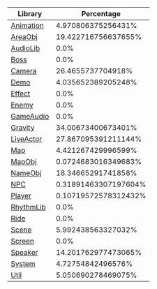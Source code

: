 | Library | Percentage |
| ------------- | ------------- |
| [Animation](https://github.com/shibbo/Petari/blob/master/docs/lib/Animation.md) | 4.970806375256431% |
| [AreaObj](https://github.com/shibbo/Petari/blob/master/docs/lib/AreaObj.md) | 19.422716756637655% |
| [AudioLib](https://github.com/shibbo/Petari/blob/master/docs/lib/AudioLib.md) | 0.0% |
| [Boss](https://github.com/shibbo/Petari/blob/master/docs/lib/Boss.md) | 0.0% |
| [Camera](https://github.com/shibbo/Petari/blob/master/docs/lib/Camera.md) | 26.4655737704918% |
| [Demo](https://github.com/shibbo/Petari/blob/master/docs/lib/Demo.md) | 4.035652389205248% |
| [Effect](https://github.com/shibbo/Petari/blob/master/docs/lib/Effect.md) | 0.0% |
| [Enemy](https://github.com/shibbo/Petari/blob/master/docs/lib/Enemy.md) | 0.0% |
| [GameAudio](https://github.com/shibbo/Petari/blob/master/docs/lib/GameAudio.md) | 0.0% |
| [Gravity](https://github.com/shibbo/Petari/blob/master/docs/lib/Gravity.md) | 34.00673400673401% |
| [LiveActor](https://github.com/shibbo/Petari/blob/master/docs/lib/LiveActor.md) | 27.867095391211144% |
| [Map](https://github.com/shibbo/Petari/blob/master/docs/lib/Map.md) | 4.421267429996599% |
| [MapObj](https://github.com/shibbo/Petari/blob/master/docs/lib/MapObj.md) | 0.0724683016349683% |
| [NameObj](https://github.com/shibbo/Petari/blob/master/docs/lib/NameObj.md) | 18.34665291741858% |
| [NPC](https://github.com/shibbo/Petari/blob/master/docs/lib/NPC.md) | 0.31891463307197604% |
| [Player](https://github.com/shibbo/Petari/blob/master/docs/lib/Player.md) | 0.10719572578312432% |
| [RhythmLib](https://github.com/shibbo/Petari/blob/master/docs/lib/RhythmLib.md) | 0.0% |
| [Ride](https://github.com/shibbo/Petari/blob/master/docs/lib/Ride.md) | 0.0% |
| [Scene](https://github.com/shibbo/Petari/blob/master/docs/lib/Scene.md) | 5.992438563327032% |
| [Screen](https://github.com/shibbo/Petari/blob/master/docs/lib/Screen.md) | 0.0% |
| [Speaker](https://github.com/shibbo/Petari/blob/master/docs/lib/Speaker.md) | 14.201762977473065% |
| [System](https://github.com/shibbo/Petari/blob/master/docs/lib/System.md) | 4.72754842496576% |
| [Util](https://github.com/shibbo/Petari/blob/master/docs/lib/Util.md) | 5.050690278469075% |
